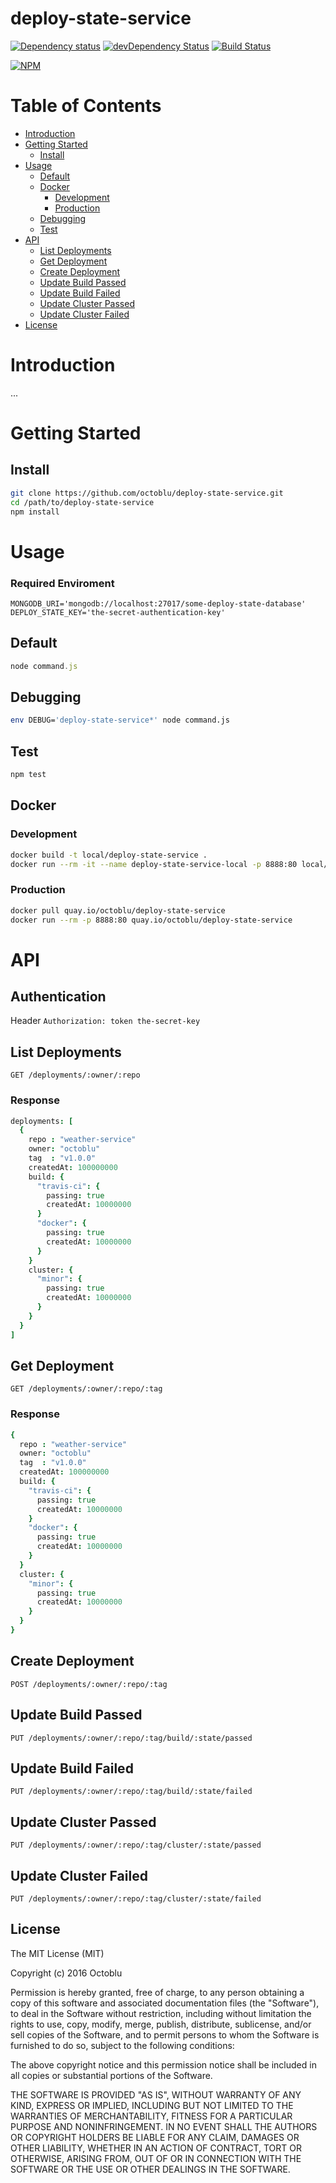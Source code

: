 # deploy-state-service

[![Dependency status](http://img.shields.io/david/octoblu/deploy-state-service.svg?style=flat)](https://david-dm.org/octoblu/deploy-state-service)
[![devDependency Status](http://img.shields.io/david/dev/octoblu/deploy-state-service.svg?style=flat)](https://david-dm.org/octoblu/deploy-state-service#info=devDependencies)
[![Build Status](http://img.shields.io/travis/octoblu/deploy-state-service.svg?style=flat)](https://travis-ci.org/octoblu/deploy-state-service)

[![NPM](https://nodei.co/npm/deploy-state-service.svg?style=flat)](https://npmjs.org/package/deploy-state-service)

# Table of Contents

* [Introduction](#introduction)
* [Getting Started](#getting-started)
  * [Install](#install)
* [Usage](#usage)
  * [Default](#default)
  * [Docker](#docker)
    * [Development](#development)
    * [Production](#production)
  * [Debugging](#debugging)
  * [Test](#test)
* [API](#api)
  * [List Deployments](#list-deployments)
  * [Get Deployment](#get-deployment)
  * [Create Deployment](#create-deployment)
  * [Update Build Passed](#update-build-passed)
  * [Update Build Failed](#update-build-failed)
  * [Update Cluster Passed](#update-cluster-passed)
  * [Update Cluster Failed](#update-cluster-failed)
* [License](#license)

# Introduction

...

# Getting Started

## Install

```bash
git clone https://github.com/octoblu/deploy-state-service.git
cd /path/to/deploy-state-service
npm install
```

# Usage

### Required Enviroment

```
MONGODB_URI='mongodb://localhost:27017/some-deploy-state-database'
DEPLOY_STATE_KEY='the-secret-authentication-key'
```

## Default

```javascript
node command.js
```

## Debugging

```bash
env DEBUG='deploy-state-service*' node command.js
```

## Test 

```bash
npm test
```

## Docker 

### Development

```bash
docker build -t local/deploy-state-service .
docker run --rm -it --name deploy-state-service-local -p 8888:80 local/deploy-state-service
```

### Production

```bash
docker pull quay.io/octoblu/deploy-state-service
docker run --rm -p 8888:80 quay.io/octoblu/deploy-state-service
```

# API

## Authentication

Header `Authorization: token the-secret-key`

## List Deployments

`GET /deployments/:owner/:repo`

### Response

```cson
deployments: [
  {
    repo : "weather-service"
    owner: "octoblu"
    tag  : "v1.0.0"
    createdAt: 100000000
    build: {
      "travis-ci": {
        passing: true
        createdAt: 10000000
      }
      "docker": {
        passing: true
        createdAt: 10000000
      }
    }
    cluster: {
      "minor": {
        passing: true
        createdAt: 10000000
      }
    }
  }
]
```

## Get Deployment

`GET /deployments/:owner/:repo/:tag`

### Response

```cson
{
  repo : "weather-service"
  owner: "octoblu"
  tag  : "v1.0.0"
  createdAt: 100000000
  build: {
    "travis-ci": {
      passing: true
      createdAt: 10000000
    }
    "docker": {
      passing: true
      createdAt: 10000000
    }
  }
  cluster: {
    "minor": {
      passing: true
      createdAt: 10000000
    }
  }
}
```

## Create Deployment

`POST /deployments/:owner/:repo/:tag`

## Update Build Passed 

`PUT /deployments/:owner/:repo/:tag/build/:state/passed`

## Update Build Failed 

`PUT /deployments/:owner/:repo/:tag/build/:state/failed`

## Update Cluster Passed 

`PUT /deployments/:owner/:repo/:tag/cluster/:state/passed`

## Update Cluster Failed 

`PUT /deployments/:owner/:repo/:tag/cluster/:state/failed`

## License

The MIT License (MIT)

Copyright (c) 2016 Octoblu

Permission is hereby granted, free of charge, to any person obtaining a copy
of this software and associated documentation files (the "Software"), to deal
in the Software without restriction, including without limitation the rights
to use, copy, modify, merge, publish, distribute, sublicense, and/or sell
copies of the Software, and to permit persons to whom the Software is
furnished to do so, subject to the following conditions:

The above copyright notice and this permission notice shall be included in all
copies or substantial portions of the Software.

THE SOFTWARE IS PROVIDED "AS IS", WITHOUT WARRANTY OF ANY KIND, EXPRESS OR
IMPLIED, INCLUDING BUT NOT LIMITED TO THE WARRANTIES OF MERCHANTABILITY,
FITNESS FOR A PARTICULAR PURPOSE AND NONINFRINGEMENT. IN NO EVENT SHALL THE
AUTHORS OR COPYRIGHT HOLDERS BE LIABLE FOR ANY CLAIM, DAMAGES OR OTHER
LIABILITY, WHETHER IN AN ACTION OF CONTRACT, TORT OR OTHERWISE, ARISING FROM,
OUT OF OR IN CONNECTION WITH THE SOFTWARE OR THE USE OR OTHER DEALINGS IN THE
SOFTWARE.
